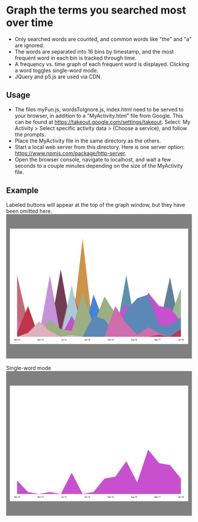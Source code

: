# Graph the terms you searched most over time
- Only searched words are counted, and common words like "the" and "a" are ignored. 
- The words are separated into 16 bins by timestamp, and the most frequent word in each bin is tracked through time.
- A frequency vs. time graph of each frequent word is displayed. Clicking a word toggles single-word mode.
- JQuery and p5.js are used via CDN.

## Usage
- The files myFun.js, wordsToIgnore.js, index.html need to be served to your browser, in addition to a "MyActivity.html" file from Google. This can be found at https://takeout.google.com/settings/takeout. Select: My Activity > Select specific activity data > (Choose a service), and follow the prompts.
- Place the MyActivity file in the same directory as the others.
- Start a local web server from this directory. Here is one server option: https://www.npmjs.com/package/http-server.
- Open the browser console, navigate to localhost, and wait a few seconds to a couple minutes depending on the size of the MyActivity file.

## Example
Labeled buttons will appear at the top of the graph window, but they have been omitted here.
![](/examples/ex1.jpg)

Single-word mode
![](/examples/ex2.jpg)

